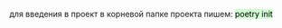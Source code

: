 для введения в проект в корневой папке проекта пишем:
<mark style="background: #BBFABBA6;">poetry init</mark>